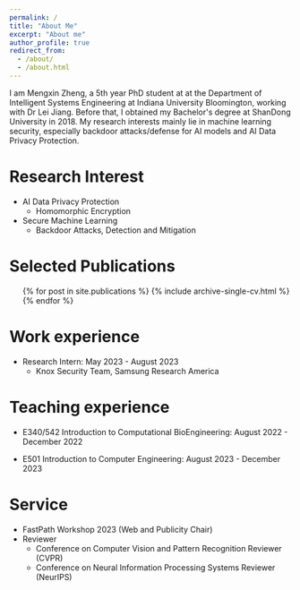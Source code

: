 ```yaml
---
permalink: /
title: "About Me"
excerpt: "About me"
author_profile: true
redirect_from: 
  - /about/
  - /about.html
---
```

I am Mengxin Zheng, a 5th year PhD student at at the Department of Intelligent Systems Engineering at Indiana University Bloomington, working with Dr Lei Jiang.  Before that, I obtained my Bachelor's degree at ShanDong University in 2018. My research interests mainly lie in machine learning security, especially backdoor attacks/defense for AI models and AI Data Privacy Protection. 

Research Interest
======
* AI Data Privacy Protection
  * Homomorphic Encryption
* Secure Machine Learning
  * Backdoor Attacks, Detection and Mitigation

Selected Publications
======
   <ul>{% for post in site.publications %}
    {% include archive-single-cv.html %}
  {% endfor %}</ul>
  
Work experience
======
* Research Intern: May 2023 - August 2023
  * Knox Security Team, Samsung Research America

Teaching experience
======  
 * E340/542 Introduction to Computational BioEngineering: August 2022 - December 2022 
 
 * E501 Introduction to Computer Engineering: August 2023 - December 2023 
  
Service
======
* FastPath Workshop 2023 (Web and Publicity Chair)
* Reviewer
  * Conference on Computer Vision and Pattern Recognition Reviewer (CVPR)
  * Conference on Neural Information Processing Systems Reviewer (NeurIPS)
